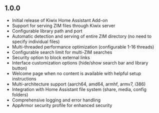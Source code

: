 <!-- https://developers.home-assistant.io/docs/add-ons/presentation#keeping-a-changelog -->

## 1.0.0

- Initial release of Kiwix Home Assistant Add-on
- Support for serving ZIM files through Kiwix server
- Configurable library path and port
- Automatic detection and serving of entire ZIM directory (no need to specify individual files)
- Multi-threaded performance optimization (configurable 1-16 threads)
- Configurable search limit for multi-ZIM searches
- Security option to block external links
- Interface customization options (hide/show search bar and library button)
- Welcome page when no content is available with helpful setup instructions
- Multi-architecture support (aarch64, amd64, armhf, armv7, i386)
- Integration with Home Assistant file system (share, media, config folders)
- Comprehensive logging and error handling
- AppArmor security profile for enhanced security
